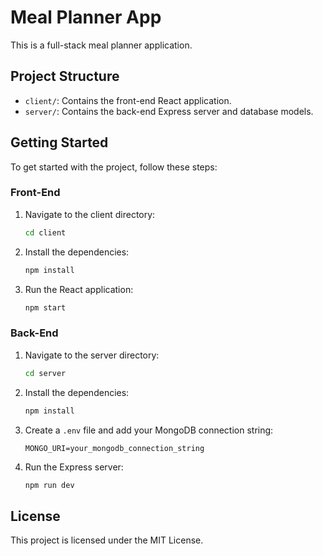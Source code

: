 # Meal Planner App

This is a full-stack meal planner application.

## Project Structure

- `client/`: Contains the front-end React application.
- `server/`: Contains the back-end Express server and database models.

## Getting Started

To get started with the project, follow these steps:

### Front-End

1. Navigate to the client directory:
   ```sh
   cd client
   ```

2. Install the dependencies:
   ```sh
   npm install
   ```

3. Run the React application:
   ```sh
   npm start
   ```

### Back-End

1. Navigate to the server directory:
   ```sh
   cd server
   ```

2. Install the dependencies:
   ```sh
   npm install
   ```

3. Create a `.env` file and add your MongoDB connection string:
   ```env
   MONGO_URI=your_mongodb_connection_string
   ```

4. Run the Express server:
   ```sh
   npm run dev
   ```

## License

This project is licensed under the MIT License.